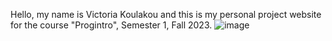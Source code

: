 
Hello, my name is Victoria Koulakou and this is my personal project website for the course "Progintro", Semester 1, Fall 2023.
                                          ![image](https://github.com/victoriakoulakou/victoriakoulakou.github.io/assets/146822882/327444a5-15a2-4937-9b02-84dbde84ed45)

                      
                    
                        
